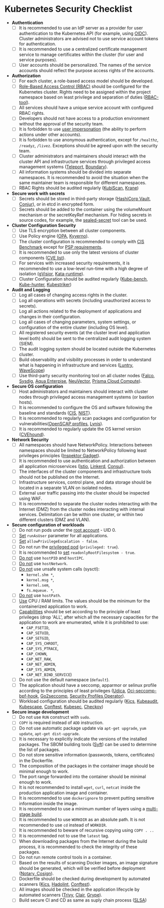 # Kubernetes Security Checklist


- **Authentication**
  - [ ] It is recommended to use an IdP server as a provider for user authentication to the Kubernetes API (for example, using [OIDC](https://kubernetes.io/docs/reference/access-authn-authz/authentication/#openid-connect-tokens)). Cluster administrators are advised not to use service account tokens for authentication.
  - [ ] It is recommended to use a centralized certificate management service to manage certificates within the cluster (for user and service purposes).
  - [ ] User accounts should be personalized. The names of the service accounts should reflect the purpose access rights of the accounts.
- **Authorization**
  - [ ] For each cluster, a role-based access model should be developed.
  - [ ] [Role-Based Access Control (RBAC)](https://kubernetes.io/docs/reference/access-authn-authz/rbac/) should be configured for the Kubernetes cluster. Rights need to be assigned within the project namespace based on least privilege and separation of duties ([RBAC-tool](https://github.com/alcideio/rbac-tool)).
  - [ ] All services should have a unique service account with configured RBAC rights.
  - [ ] Developers should not have access to a production environment without the approval of the security team.
  - [ ] It is forbidden to use [user impersonation](https://kubernetes.io/docs/reference/access-authn-authz/authentication/#user-impersonation) (the ability to perform actions under other accounts).
  - [ ] It is forbidden to use anonymous authentication, except for ```/healthz```, ```/readyz```, ```/livez```. Exceptions should be agreed upon with the security team.
  - [ ] Cluster administrators and maintainers should interact with the cluster API and infrastructure services through privileged access management systems  ([Teleport](https://goteleport.com/docs/kubernetes-access/introduction/), [Boundary](https://www.hashicorp.com/blog/gating-access-to-kubernetes-with-hashicorp-boundary)).
  - [ ] All information systems should be divided into separate namespaces. It is recommended to avoid the situation when the same maintainer team is responsible for different namespaces.
  - [ ] RBAC Rights should be audited regularly ([KubiScan](https://github.com/cyberark/KubiScan), [Krane](https://github.com/appvia/krane))
- **Secure work with secrets**
  - [ ] Secrets should be stored in third-party storage ([HashiCorp Vault](https://www.vaultproject.io/docs/platform/k8s), [Conjur](https://www.conjur.org/blog/securing-secrets-in-kubernetes/)), or in etcd in encrypted form.
  - [ ] Secrets should be added to the container using the volumeMount mechanism or the secretKeyRef mechanism. For hiding secrets in source codes, for example, the [sealed-secret](https://github.com/bitnami-labs/sealed-secrets) tool can be used.
- **Cluster Configuration Security**
  - [ ] Use TLS encryption between all cluster components.
  - [ ] Use Policy engine ([OPA](https://www.openpolicyagent.org/docs/v0.12.2/kubernetes-admission-control/), [Kyverno](https://kyverno.io/)).
  - [ ] The cluster configuration is recommended to comply with [CIS Benchmark](https://www.cisecurity.org/benchmark/kubernetes/) except for [PSP requirements](https://kubernetes.io/blog/2021/04/06/podsecuritypolicy-deprecation-past-present-and-future/).
  - [ ] It is recommended to use only the latest versions of cluster components ([CVE list](https://www.container-security.site/general_information/container_cve_list.html)).
  - [ ] For services with increased security requirements, it is recommended to use a low-level run-time with a high degree of isolation ([gVisior](https://gvisor.dev/docs/user_guide/quick_start/kubernetes/), [Kata-runtime](https://github.com/kata-containers/documentation/blob/master/how-to/run-kata-with-k8s.md)).
  - [ ] Cluster Configuration should be audited regularly ([Kube-bench](https://github.com/aquasecurity/kube-bench), [Kube-hunter](https://github.com/aquasecurity/kube-hunter), [Kubestriker](https://www.kubestriker.io/))
- **Audit and Logging**
  - [ ] Log all cases of changing access rights in the cluster.
  - [ ] Log all operations with secrets (including unauthorized access to secrets).
  - [ ] Log all actions related to the deployment of applications and changes in their configuration.
  - [ ] Log all cases of changing parameters, system settings, or configuration of the entire cluster (including OS level).
  - [ ] All registered security events (at the cluster level and  application level both) should be sent to the centralized audit logging system (SIEM).
  - [ ] The audit logging system should be located outside the Kubernetes cluster.
  - [ ] Build observability and visibility processes in order to understand what is happening in infrastructure and services ([Luntry](https://luntry.com/), [WaveScope](https://github.com/weaveworks/scope))
  - [ ] Use third-party security monitoring tool on all cluster nodes ([Falco](https://falco.org/), [Sysdig](https://sysdig.com/), [Aqua Enterpise](https://www.aquasec.com/), [NeuVector](https://neuvector.com/), [Prisma Cloud Compute](https://www.paloaltonetworks.com/prisma/cloud)).
- **Secure OS configuration**
  - [ ] Host administrators and maintainers should interact with cluster nodes through privileged access management systems (or bastion hosts).
  - [ ] It is recommended to configure the OS and software following the baseline and standards ([CIS](https://www.cisecurity.org/cis-benchmarks/), [NIST](https://ncp.nist.gov/repository)).
  - [ ] It is recommended to regularly scan packages and configuration for vulnerabilities([OpenSCAP profiles](https://static.open-scap.org/), [Lynis](https://cisofy.com/lynis/)).
  - [ ] It is recommended to regularly update the OS kernel version ([CVEhound](https://github.com/evdenis/cvehound)).
- **Network Security**
  - [ ] All namespaces should have NetworkPolicy. Interactions between namespaces should be limited to NetworkPolicy following least privileges principles ([Inspektor Gadget](https://github.com/kinvolk/inspektor-gadget)).
  - [ ] It is recommended to use authentication and authorization between all application microservices ([Istio](https://platform9.com/blog/kubernetes-service-mesh-how-to-set-up-istio/), [Linkerd](https://platform9.com/blog/how-to-set-up-linkerd-as-a-service-mesh-for-platform9-managed-kubernetes/), [Consul](https://www.consul.io/docs/architecture)).
  - [ ] The interfaces of the cluster components and infrastructure tools should not be published on the Internet.
  - [ ] Infrastructure services, control plane, and data storage should be located in a separate VLAN on isolated nodes.
  - [ ] External user traffic passing into the cluster should be inspected using WAF.
  - [ ] It is recommended to separate the cluster nodes interacting with the Internet (DMZ) from the cluster nodes interacting with internal services. Delimitation can be within one cluster, or within two different clusters (DMZ and VLAN).
- **Secure configuration of workloads**
  - [ ] Do not run pods under the [root account](https://kubernetes.io/docs/tasks/configure-pod-container/security-context/) - UID 0.
  - [ ] [Set](https://kubernetes.io/docs/tasks/configure-pod-container/security-context/#set-the-security-context-for-a-pod) ```runAsUser``` parameter for all applications.
  - [ ] [Set](https://kubernetes.io/docs/tasks/configure-pod-container/security-context/) ```allowPrivilegeEscalation - false```.
  - [ ] Do not run the [privileged pod](https://kubernetes.io/docs/tasks/configure-pod-container/security-context/) (```privileged: true```).
  - [ ] It is recommended to [set](https://kubernetes.io/docs/tasks/configure-pod-container/security-context/) ```readonlyRootFilesystem - true```.
  - [ ] [Do not](https://kubernetes.io/docs/concepts/policy/pod-security-policy/#host-namespaces) use ```hostPID``` and ```hostIPC```.
  - [ ] [Do not](https://kubernetes.io/docs/concepts/policy/pod-security-policy/#host-namespaces) use ```hostNetwork```.
  - [ ] [Do not](https://kubernetes.io/docs/tasks/administer-cluster/sysctl-cluster/) use unsafe system calls (sysctl):
    - ```kernel.shm *```,
    - ```kernel.msg *```,
    - ```kernel.sem```,
    - ```fs.mqueue. *```,
  - [ ] [Do not](https://kubernetes.io/docs/concepts/policy/pod-security-policy/#volumes-and-file-systems) use ```hostPath```.
  - [ ] [Use](https://kubernetes.io/docs/concepts/configuration/manage-resources-containers/) CPU / RAM limits. The values should be the minimum for the containerized application to work.
  - [ ] [Capabilities](https://kubernetes.io/docs/tasks/configure-pod-container/security-context/) should be set according to the principle of least privileges (drop 'ALL', after which all the necessary capacities for the application to work are enumerated, while it is prohibited to use:
    - ```CAP_FSETID```,
    - ```CAP_SETUID```,
    - ```CAP_SETGID```,
    - ```CAP_SYS_CHROOT```,
    - ```CAP_SYS_PTRACE```,
    - ```CAP_CHOWN```,
    - ```CAP_NET_RAW```,
    - ```CAP_NET_ADMIN```,
    - ```CAP_SYS_ADMIN```,
    - ```CAP_NET_BIND_SERVICE```)
  - [ ] Do not use the default namespace (```default```).
  - [ ] The application should have a seccomp, apparmor or selinux profile according to the principles of least privileges ([Udica](https://github.com/containers/udica), [Oci-seccomp-bpf-hook](https://github.com/containers/oci-seccomp-bpf-hook), [Go2seccomp](https://github.com/xfernando/go2seccomp), [Security Profiles Operator](https://github.com/kubernetes-sigs/security-profiles-operator)).
  - [ ] Workload configuration should be audited regularly ([Kics](https://checkmarx.com/product/opensource/kics-open-source-infrastructure-as-code-project/),  [Kubeaudit](https://github.com/Shopify/kubeaudit), [Kubescape](https://github.com/armosec/kubescape), [Conftest](https://github.com/open-policy-agent/conftest),  [Kubesec](https://github.com/controlplaneio/kubesec), [Checkov](https://github.com/bridgecrewio/checkov))
- **Secure image development**
  - [ ] Do not use ```RUN``` construct with ```sudo```.
  - [ ] ```COPY``` is required instead of ```ADD``` instruction.
  - [ ] Do not use automatic package update via ```apt-get upgrade```, ```yum update```, ```apt-get dist-upgrade```.
  - [ ] It is necessary to explicitly indicate the versions of the installed packages. The SBOM building tools ([Syft](https://github.com/anchore/syft)) can be used to determine the list of packages.
  - [ ] Do not store sensitive information (passwords, tokens, certificates) in the Dockerfile.
  - [ ] The composition of the packages in the container image should be minimal enough to work.
  - [ ] The port range forwarded into the container should be minimal enough to work. 
  - [ ] It is not recommended to install ```wget```, ```curl```, ```netcat``` inside the production application image and container.
  - [ ] It is recommended to use ```dockerignore``` to prevent putting sensitive information inside the image.
  - [ ] It is recommended to use a minimum number of layers using a [multi-stage build](https://docs.docker.com/develop/develop-images/multistage-build/).
  - [ ] It is recommended to use ```WORKDIR``` as an absolute path. It is not recommended to use ```cd``` instead of ```WORKDIR```.
  - [ ] It is recommended to beware of recursive copying using ```COPY . ..```
  - [ ] It is recommended not to use the ```latest``` tag.
  - [ ] When downloading packages from the Internet during the build process, it is recommended to check the integrity of these packages.
  - [ ] Do not run remote control tools in a container.
  - [ ] Based on the results of scanning Docker images, an image signature should be generated, which will be verified before deployment ([Notary, Cosign](https://medium.com/sse-blog/verify-container-image-signatures-in-kubernetes-using-notary-or-cosign-or-both-c25d9e79ec45)).
  - [ ] Dockerfile should be checked during development by automated scanners ([Kics](https://checkmarx.com/product/opensource/kics-open-source-infrastructure-as-code-project/), [Hadolint](https://github.com/hadolint/hadolint), [Conftest](https://github.com/open-policy-agent/conftest)).
  - [ ] All images should be checked in the application lifecycle by automated scanners ([Trivy](https://github.com/aquasecurity/trivy), [Clair](https://github.com/quay/clair), [Grype](https://github.com/anchore/grype)). 
  - [ ] Build secure CI and CD as same as suply chain process ([SLSA](https://github.com/slsa-framework/slsa))
